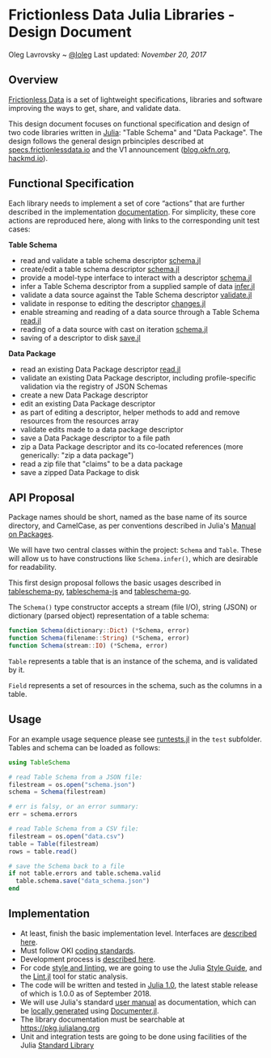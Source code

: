 # Frictionless Data Julia Libraries - Design Document

Oleg Lavrovsky ~ [@loleg](https://github.com/loleg)
Last updated: *November 20, 2017*

## Overview

[Frictionless Data](http://frictionlessdata.io/) is a set of lightweight specifications, libraries and software improving the ways to get, share, and validate data.

This design document focuses on functional specification and design of two code libraries written in [Julia](https://julialang.org/): "Table Schema" and "Data Package". The design follows the general design prbinciples described at [specs.frictionlessdata.io](https://specs.frictionlessdata.io) and the V1 announcement ([blog.okfn.org](https://blog.okfn.org/2017/09/05/frictionless-data-v1-0/), [hackmd.io](https://hackmd.io/KwUzE5wIwRgWgGYENzDgFmAgzHKA2fJOABmHwGMATEmK8GIoA===)).

## Functional Specification

Each library needs to implement a set of core “actions” that are further described in the implementation [documentation](https://github.com/frictionlessdata/implementations#tableschema). For simplicity, these core actions are reproduced here, along with links to the corresponding unit test cases:

**Table Schema**

- read and validate a table schema descriptor [schema.jl](test/schema.jl#L27)
- create/edit a table schema descriptor [schema.jl](test/schema.jl#L27)
- provide a model-type interface to interact with a descriptor [schema.jl](test/schema.jl#L27)
- infer a Table Schema descriptor from a supplied sample of data [infer.jl](test/infer.jl#L14)
- validate a data source against the Table Schema descriptor [validate.jl](test/validate.jl#L3)
- validate in response to editing the descriptor [changes.jl](test/changes.jl#L18)
- enable streaming and reading of a data source through a Table Schema [read.jl](test/read.jl#L7)
- reading of a data source with cast on iteration [schema.jl](test/schema.jl#L64)
- saving of a descriptor to disk [save.jl](test/save.jl#L9)

**Data Package**

- read an existing Data Package descriptor [read.jl](https://github.com/frictionlessdata/DataPackage.jl/blob/master/test/read.jl)
- validate an existing Data Package descriptor, including profile-specific validation via the registry of JSON Schemas
- create a new Data Package descriptor
- edit an existing Data Package descriptor
- as part of editing a descriptor, helper methods to add and remove resources from the resources array
- validate edits made to a data package descriptor
- save a Data Package descriptor to a file path
- zip a Data Package descriptor and its co-located references (more generically: "zip a data package")
- read a zip file that "claims" to be a data package
- save a zipped Data Package to disk

## API Proposal

Package names should be short, named as the base name of its source directory, and CamelCase, as per conventions described in Julia's [Manual on Packages](https://docs.julialang.org/en/latest/manual/packages/).

We will have two central classes within the project: `Schema` and `Table`. These will allow us to have constructions like `Schema.infer()`, which are desirable for readability.

This first design proposal follows the basic usages described in [tableschema-py](https://github.com/frictionlessdata/tableschema-py), [tableschema-js](https://github.com/frictionlessdata/tableschema-js) and [tableschema-go](https://github.com/frictionlessdata/tableschema-go).

The `Schema()` type constructor accepts a stream (file I/O), string (JSON) or dictionary (parsed object) representation of a table schema:

```Julia
function Schema(dictionary::Dict) (*Schema, error)
function Schema(filename::String) (*Schema, error)
function Schema(stream::IO) (*Schema, error)
```

`Table` represents a table that is an instance of the schema, and is validated by it.

`Field` represents a set of resources in the schema, such as the columns in a table.

## Usage

For an example usage sequence please see [runtests.jl](test/runtests.jl) in the `test` subfolder. Tables and schema can be loaded as follows:

```Julia
using TableSchema

# read Table Schema from a JSON file:
filestream = os.open("schema.json")
schema = Schema(filestream)

# err is falsy, or an error summary:
err = schema.errors

# read Table Schema from a CSV file:
filestream = os.open("data.csv")
table = Table(filestream)
rows = table.read()

# save the Schema back to a file
if not table.errors and table.schema.valid
  table.schema.save("data_schema.json")
end
```

## Implementation

- At least, finish the basic implementation level. Interfaces are [described here](https://github.com/frictionlessdata/implementations#interface).
- Must follow OKI [coding standards](https://github.com/okfn/coding-standards).
- Development process is [described here](https://github.com/frictionlessdata/implementations#development-process).
- For code [style and linting](https://github.com/okfn/coding-standards#style-and-linting), we are going to use the Julia [Style Guide](https://docs.julialang.org/en/v1/manual/style-guide/), and the [Lint.jl](https://github.com/tonyhffong/Lint.jl) tool for static analysis.
- The code will be written and tested in [Julia 1.0](https://docs.julialang.org/en/v1/), the latest stable release of which is 1.0.0 as of September 2018.
- We will use Julia's standard [user manual](https://docs.julialang.org/en/v1/manual) as documentation, which can be [locally generated](https://github.com/JuliaLang/julia/tree/master/doc)  using [Documenter.jl](https://github.com/JuliaDocs/Documenter.jl).
- The library documentation must be searchable at https://pkg.julialang.org
- Unit and integration tests are going to be done using facilities of the Julia [Standard Library](https://docs.julialang.org/en/v1/stdlib/Test/)
